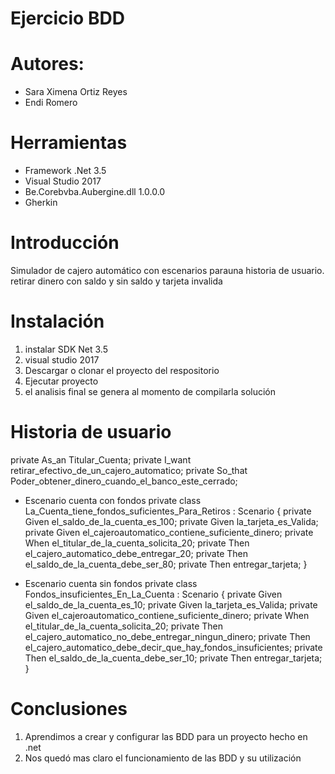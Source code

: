 # Ejercicio BDD

# Autores: 
- Sara Ximena Ortiz Reyes
- Endi Romero
         
# Herramientas

- Framework .Net 3.5
- Visual Studio 2017
- Be.Corebvba.Aubergine.dll 1.0.0.0
- Gherkin


# Introducción
Simulador de cajero automático con escenarios parauna historia de usuario. retirar dinero con saldo y sin saldo y tarjeta invalida

# Instalación 

1. instalar SDK Net 3.5
2. visual studio 2017
3. Descargar o clonar el proyecto del respositorio
4. Ejecutar proyecto
5. el analisis final se genera al momento de compilarla solución


# Historia de usuario

private As_an Titular_Cuenta;
private I_want retirar_efectivo_de_un_cajero_automatico;
private So_that Poder_obtener_dinero_cuando_el_banco_este_cerrado;


- Escenario cuenta con fondos
private class La_Cuenta_tiene_fondos_suficientes_Para_Retiros : Scenario {
private Given el_saldo_de_la_cuenta_es_100;
private Given la_tarjeta_es_Valida;
private Given el_cajeroautomatico_contiene_suficiente_dinero;
private When el_titular_de_la_cuenta_solicita_20;
private Then el_cajero_automatico_debe_entregar_20;
private Then el_saldo_de_la_cuenta_debe_ser_80;
private Then entregar_tarjeta;
}


- Escenario cuenta sin fondos
private class Fondos_insuficientes_En_La_Cuenta : Scenario {
private Given el_saldo_de_la_cuenta_es_10;
private Given la_tarjeta_es_Valida;
private Given el_cajeroautomatico_contiene_suficiente_dinero;
private When el_titular_de_la_cuenta_solicita_20;
private Then el_cajero_automatico_no_debe_entregar_ningun_dinero;
private Then el_cajero_automatico_debe_decir_que_hay_fondos_insuficientes;
private Then el_saldo_de_la_cuenta_debe_ser_10;
private Then entregar_tarjeta;
}


# Conclusiones

1. Aprendimos a crear y configurar las BDD para un proyecto hecho en .net
2. Nos quedó mas claro el funcionamiento de las BDD y su utilización
